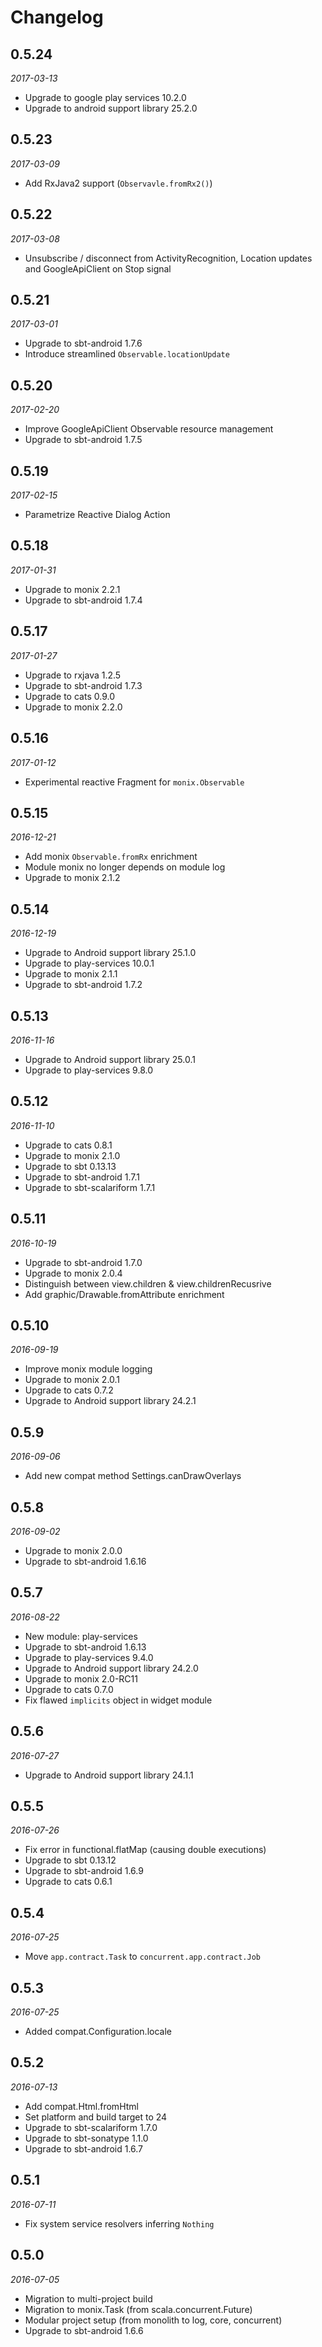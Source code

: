 # Changelog

## 0.5.24

_2017-03-13_

 * Upgrade to google play services 10.2.0
 * Upgrade to android support library 25.2.0 

## 0.5.23

_2017-03-09_

 * Add RxJava2 support (`Observavle.fromRx2()`)

## 0.5.22

_2017-03-08_

 * Unsubscribe / disconnect from ActivityRecognition, Location updates and GoogleApiClient on Stop signal

## 0.5.21

_2017-03-01_

 * Upgrade to sbt-android 1.7.6
 * Introduce streamlined `Observable.locationUpdate`

## 0.5.20

_2017-02-20_

 * Improve GoogleApiClient Observable resource management
 * Upgrade to sbt-android 1.7.5

## 0.5.19

_2017-02-15_

 * Parametrize Reactive Dialog Action

## 0.5.18

_2017-01-31_

 * Upgrade to monix 2.2.1
 * Upgrade to sbt-android 1.7.4

## 0.5.17

_2017-01-27_

 *  Upgrade to rxjava 1.2.5
 *  Upgrade to sbt-android 1.7.3
 *  Upgrade to cats 0.9.0
 *  Upgrade to monix 2.2.0

## 0.5.16

_2017-01-12_

 * Experimental reactive Fragment for `monix.Observable`

## 0.5.15

_2016-12-21_

 * Add monix `Observable.fromRx` enrichment
 * Module monix no longer depends on module log
 * Upgrade to monix 2.1.2

## 0.5.14

_2016-12-19_

 * Upgrade to Android support library 25.1.0
 * Upgrade to play-services 10.0.1
 * Upgrade to monix 2.1.1
 * Upgrade to sbt-android 1.7.2

## 0.5.13

_2016-11-16_

 * Upgrade to Android support library 25.0.1
 * Upgrade to play-services 9.8.0

## 0.5.12

_2016-11-10_

 * Upgrade to cats 0.8.1
 * Upgrade to monix 2.1.0
 * Upgrade to sbt 0.13.13
 * Upgrade to sbt-android 1.7.1
 * Upgrade to sbt-scalariform 1.7.1

## 0.5.11

_2016-10-19_

 * Upgrade to sbt-android 1.7.0
 * Upgrade to monix 2.0.4
 * Distinguish between view.children & view.childrenRecusrive
 * Add graphic/Drawable.fromAttribute enrichment

## 0.5.10

_2016-09-19_

 * Improve monix module logging
 * Upgrade to monix 2.0.1
 * Upgrade to cats 0.7.2
 * Upgrade to Android support library 24.2.1

## 0.5.9

_2016-09-06_

 * Add new compat method Settings.canDrawOverlays

## 0.5.8

_2016-09-02_

 * Upgrade to monix 2.0.0
 * Upgrade to sbt-android 1.6.16

## 0.5.7

_2016-08-22_

 * New module: play-services
 * Upgrade to sbt-android 1.6.13
 * Upgrade to play-services 9.4.0
 * Upgrade to Android support library 24.2.0
 * Upgrade to monix 2.0-RC11
 * Upgrade to cats 0.7.0
 * Fix flawed `implicits` object in widget module

## 0.5.6

_2016-07-27_

 * Upgrade to Android support library 24.1.1

## 0.5.5

_2016-07-26_

 * Fix error in functional.flatMap (causing double executions)
 * Upgrade to sbt 0.13.12
 * Upgrade to sbt-android 1.6.9
 * Upgrade to cats 0.6.1

## 0.5.4

_2016-07-25_

 * Move `app.contract.Task` to `concurrent.app.contract.Job`

## 0.5.3

_2016-07-25_

 * Added compat.Configuration.locale

## 0.5.2

_2016-07-13_

 * Add compat.Html.fromHtml
 * Set platform and build target to 24
 * Upgrade to sbt-scalariform 1.7.0
 * Upgrade to sbt-sonatype 1.1.0
 * Upgrade to sbt-android 1.6.7

## 0.5.1

_2016-07-11_

 * Fix system service resolvers inferring `Nothing`

## 0.5.0

_2016-07-05_

 * Migration to multi-project build
 * Migration to monix.Task (from scala.concurrent.Future)
 * Modular project setup (from monolith to log, core, concurrent)
 * Upgrade to sbt-android 1.6.6